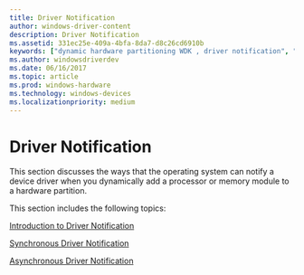```yaml
---
title: Driver Notification
author: windows-driver-content
description: Driver Notification
ms.assetid: 331ec25e-409a-4bfa-8da7-d8c26cd6910b
keywords: ["dynamic hardware partitioning WDK , driver notification", "hardware partitioning WDK dynamic , driver notification", "partitioning WDK dynamic hardware , driver notification", "driver notification WDK dynamic hardware partitioning", "notification WDK dynamic hardware partitioning , driver"]
ms.author: windowsdriverdev
ms.date: 06/16/2017
ms.topic: article
ms.prod: windows-hardware
ms.technology: windows-devices
ms.localizationpriority: medium
---
```


# Driver Notification


This section discusses the ways that the operating system can notify a device driver when you dynamically add a processor or memory module to a hardware partition.

This section includes the following topics:

[Introduction to Driver Notification](introduction-to-driver-notification.md)

[Synchronous Driver Notification](synchronous-driver-notification.md)

[Asynchronous Driver Notification](asynchronous-driver-notification.md)

 

 




